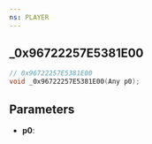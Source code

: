 ```yaml
---
ns: PLAYER
---
```

## _0x96722257E5381E00

```c
// 0x96722257E5381E00
void _0x96722257E5381E00(Any p0);
```

## Parameters
* **p0**:
